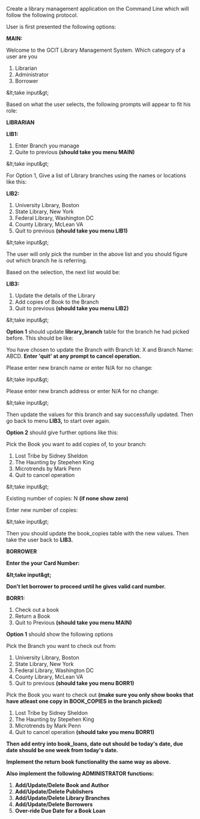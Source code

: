 Create a library management application on the Command Line which will follow the following protocol.

User is first presented the following options:

**MAIN:**

Welcome to the GCIT Library Management System. Which category of a user are you

1. Librarian
2. Administrator
3. Borrower

\&lt;take input\&gt;

Based on what the user selects, the following prompts will appear to fit his role:

**LIBRARIAN**

**LIB1:**

1. Enter Branch you manage
2. Quite to previous **(should take you menu MAIN)**

\&lt;take input\&gt;

For Option 1, Give a list of Library branches using the names or locations like this:

**LIB2:**

1. University Library, Boston
2. State Library, New York
3. Federal Library, Washington DC
4. County Library, McLean VA
5. Quit to previous **(should take you menu LIB1)**

\&lt;take input\&gt;

The user will only pick the number in the above list and you should figure out which branch he is referring.

Based on the selection, the next list would be:

**LIB3:**

1. Update the details of the Library
2. Add copies of Book to the Branch
3. Quit to previous **(should take you menu LIB2)**

\&lt;take input\&gt;

**Option 1** should update **library_branch** table for the branch he had picked before. This should be like:

You have chosen to update the Branch with Branch Id: X and Branch Name: ABCD. **Enter &#39;quit&#39; at any prompt to cancel operation.**

Please enter new branch name or enter N/A for no change:

\&lt;take input\&gt;

Please enter new branch address or enter N/A for no change:

\&lt;take input\&gt;

Then update the values for this branch and say successfully updated. Then go back to menu **LIB3,** to start over again.

**Option 2** should give further options like this:

Pick the Book you want to add copies of, to your branch:

1. Lost Tribe by Sidney Sheldon
2. The Haunting by Stepehen King
3. Microtrends by Mark Penn
4. Quit to cancel operation

\&lt;take input\&gt;

Existing number of copies: N **(if none show zero)**

Enter new number of copies:

\&lt;take input\&gt;

Then you should update the book_copies table with the new values. Then take the user back to **LIB3.**

**BORROWER**

**Enter the your Card Number:**

**\&lt;take input\&gt;**

**Don&#39;t let borrower to proceed until he gives valid card number.**

**BORR1:**

1. Check out a book
2. Return a Book
3. Quit to Previous **(should take you menu MAIN)**

**Option 1** should show the following options

Pick the Branch you want to check out from:

1. University Library, Boston
2. State Library, New York
3. Federal Library, Washington DC
4. County Library, McLean VA
5. Quit to previous **(should take you menu BORR1)**

Pick the Book you want to check out **(make sure you only show books that have atleast one copy in BOOK_COPIES in the branch picked)**

1. Lost Tribe by Sidney Sheldon
2. The Haunting by Stepehen King
3. Microtrends by Mark Penn
4. Quit to cancel operation **(should take you menu BORR1)**

**Then add entry into book_loans, date out should be today&#39;s date, due date should be one week from today&#39;s date.**

**Implement the return book functionality the same way as above.**

**Also implement the following ADMINISTRATOR functions:**

1.  **Add/Update/Delete Book and Author**
2.  **Add/Update/Delete Publishers**
3.  **Add/Update/Delete Library Branches**
4.  **Add/Update/Delete Borrowers**
5.  **Over-ride Due Date for a Book Loan**
